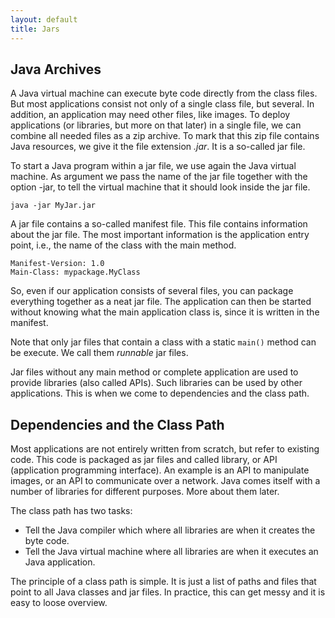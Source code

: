```yaml
---
layout: default
title: Jars
---
```


## Java Archives

A Java virtual machine can execute byte code directly from the class files. But most applications consist not only of a single class file, but several. In addition, an application may need other files, like images. To deploy applications (or libraries, but more on that later) in a single file, we can combine all needed files as a zip archive. To mark that this zip file contains Java resources, we give it the file extension *.jar*. It is a so-called jar file.

To start a Java program within a jar file, we use again the Java virtual machine. As argument we pass the name of the jar file together with the option -jar, to tell the virtual machine that it should look inside the jar file.

    java -jar MyJar.jar

A jar file contains a so-called manifest file. This file contains information about the jar file. The most important information is the application entry point, i.e., the name of the class with the main method. 

    Manifest-Version: 1.0
    Main-Class: mypackage.MyClass

So, even if our application consists of several files, you can package everything together as a neat jar file. The application can then be started without knowing what the main application class is, since it is written in the manifest.

Note that only jar files that contain a class with a static `main()` method can be execute. We call them *runnable* jar files. 

Jar files without any main method or complete application are used to provide libraries (also called APIs). Such libraries can be used by other applications. This is when we come to dependencies and the class path.

## Dependencies and the Class Path

Most applications are not entirely written from scratch, but refer to existing code. This code is packaged as jar files and called library, or API (application programming interface). An example is an API to manipulate images, or an API to communicate over a network. Java comes itself with a number of libraries for different purposes. More about them later.

The class path has two tasks:

- Tell the Java compiler which where all libraries are when it creates the byte code.
- Tell the Java virtual machine where all libraries are when it executes an Java application.

The principle of a class path is simple. It is just a list of paths and files that point to all Java classes and jar files. In practice, this can get messy and it is easy to loose overview.